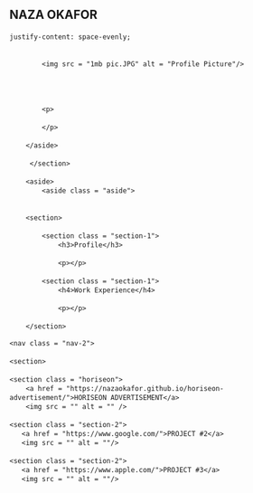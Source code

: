<h2>NAZA OKAFOR</h2>

    justify-content: space-evenly;
            
            
            <img src = "1mb pic.JPG" alt = "Profile Picture"/>
 



            <p>
               
            </p>

        </aside>

         </section>

        <aside>
            <aside class = "aside">

            
        <section>

            <section class = "section-1">
                <h3>Profile</h3>

                <p></p>

            <section class = "section-1">
                <h4>Work Experience</h4>    

                <p></p>

        </section>

<nav>

    <nav class = "nav-2">

    <section>

    <section class = "horiseon">
        <a href = "https://nazaokafor.github.io/horiseon-advertisement/">HORISEON ADVERTISEMENT</a>
        <img src = "" alt = "" />

    <section class = "section-2">
       <a href = "https://www.google.com/">PROJECT #2</a>
       <img src = "" alt = ""/>

    <section class = "section-2">    
       <a href = "https://www.apple.com/">PROJECT #3</a>
       <img src = "" alt = ""/>

</section>

